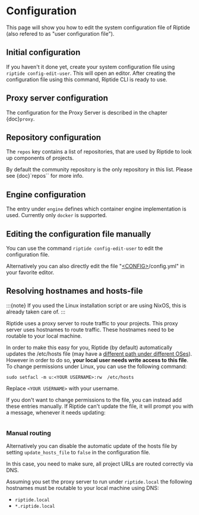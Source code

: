 # Configuration

This page will show you how to edit the system configuration file of Riptide (also refered to as "user configuration file").

## Initial configuration

If you haven't it done yet, create your system configuration file using `riptide config-edit-user`.
This will open an editor.
After creating the configuration file using this command, Riptide CLI is ready to use.

## Proxy server configuration

The configuration for the Proxy Server is described in the chapter {doc}`proxy`.

## Repository configuration

The `repos` key contains a list of repositories, that are used by Riptide to look up components of projects.

By default the community repository is the only repository in this list. Please see {doc}`repos`` for more info.

## Engine configuration

The entry under `engine` defines which container engine implementation is used. Currently only `docker` is supported.

## Editing the configuration file manually

You can use the command `riptide config-edit-user` to edit the configuration file.

Alternatively you can also directly edit the file
"[\<CONFIG>](../index)/config.yml" in your favorite editor.

## Resolving hostnames and hosts-file

:::{note}
If you used the Linux installation script or are using NixOS, this is already taken care of.
:::

Riptide uses a proxy server to route traffic to your projects. This proxy server
uses hostnames to route traffic. These hostnames need to be routable to your local machine.

In order to make this easy for you, Riptide (by default) automatically updates the /etc/hosts file
(may have a [different path under different OSes](<https://en.wikipedia.org/wiki/Hosts_(file)#Location_in_the_file_system>)).
However in order to do so, **your local user needs write access to this file**.
To change permissions under Linux, you can use the following command:

```
sudo setfacl -m u:<YOUR USERNAME>:rw  /etc/hosts
```

Replace `<YOUR USERNAME>` with your username.

If you don't want to change permissions to the file, you can instead add these entries manually.
If Riptide can't update the file, it will prompt you with a message, whenever it needs updating:

```{image} /_static/img/guide_hosts_warning.png
```

### Manual routing

Alternatively you can disable the automatic update of the hosts file by setting `update_hosts_file`
to `false` in the configuration file.

In this case, you need to make sure, all project URLs are routed correctly via DNS.

Assuming you set the proxy server to run under `riptide.local` the following hostnames must be routable
to your local machine using DNS:

- `riptide.local`
- `*.riptide.local`

